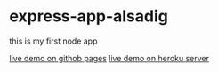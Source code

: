 # express-app-alsadig
this is my first node app

[live demo on githob pages](https://alsadig-ahmed.github.io/express-app-alsadig/index.html)
[live demo on heroku server](https://express-app-alsadig.herokuapp.com/index.html)
